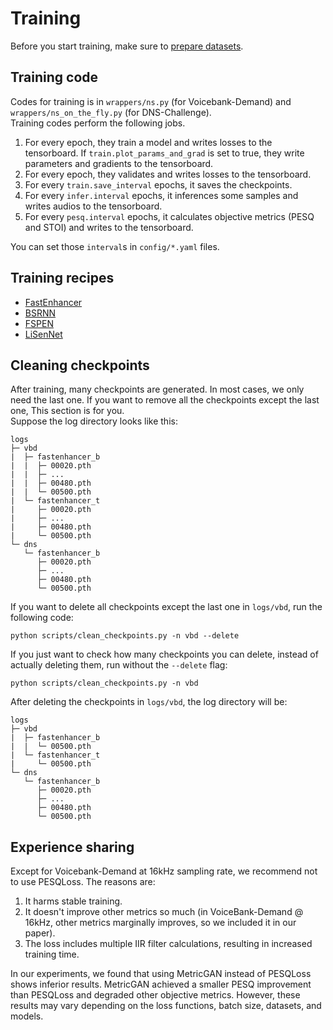 # Training
Before you start training, make sure to [prepare datasets](../dataset/index.md).  

## Training code
Codes for training is in `wrappers/ns.py` (for Voicebank-Demand) and `wrappers/ns_on_the_fly.py` (for DNS-Challenge).  
Training codes perform the following jobs.  
1. For every epoch, they train a model and writes losses to the tensorboard. If `train.plot_params_and_grad` is set to true, they write parameters and gradients to the tensorboard.
2. For every epoch, they validates and writes losses to the tensorboard.
3. For every `train.save_interval` epochs, it saves the checkpoints.
4. For every `infer.interval` epochs, it inferences some samples and writes audios to the tensorboard.
5. For every `pesq.interval` epochs, it calculates objective metrics (PESQ and STOI) and writes to the tensorboard.

You can set those `interval`s in `config/*.yaml` files.

## Training recipes
- [FastEnhancer](fastenhancer.md)
- [BSRNN](bsrnn.md)
- [FSPEN](fspen.md)
- [LiSenNet](lisennet.md)

## Cleaning checkpoints
After training, many checkpoints are generated. In most cases, we only need the last one. If you want to remove all the checkpoints except the last one, This section is for you.  
Suppose the log directory looks like this:
<pre><code>logs
├─ vbd
|  ├─ fastenhancer_b
|  |  ├─ 00020.pth
|  |  ├─ ...
|  |  ├─ 00480.pth
|  |  └─ 00500.pth
|  └─ fastenhancer_t
|     ├─ 00020.pth
|     ├─ ...
|     ├─ 00480.pth
|     └─ 00500.pth
└─ dns
   └─ fastenhancer_b
      ├─ 00020.pth
      ├─ ...
      ├─ 00480.pth
      └─ 00500.pth</code></pre>
If you want to delete all checkpoints except the last one in `logs/vbd`, run the following code:
<pre><code>python scripts/clean_checkpoints.py -n vbd --delete</code></pre>
If you just want to check how many checkpoints you can delete, instead of actually deleting them, run without the `--delete` flag:
<pre><code>python scripts/clean_checkpoints.py -n vbd</code></pre>

After deleting the checkpoints in `logs/vbd`, the log directory will be:
<pre><code>logs
├─ vbd
|  ├─ fastenhancer_b
|  |  └─ 00500.pth
|  └─ fastenhancer_t
|     └─ 00500.pth
└─ dns
   └─ fastenhancer_b
      ├─ 00020.pth
      ├─ ...
      ├─ 00480.pth
      └─ 00500.pth</code></pre>

## Experience sharing
Except for Voicebank-Demand at 16kHz sampling rate, we recommend not to use PESQLoss. The reasons are:  
1. It harms stable training.  
2. It doesn't improve other metrics so much (in VoiceBank-Demand @ 16kHz, other metrics marginally improves, so we included it in our paper).  
3. The loss includes multiple IIR filter calculations, resulting in increased training time.  

In our experiments, we found that using MetricGAN instead of PESQLoss shows inferior results. MetricGAN achieved a smaller PESQ improvement than PESQLoss and degraded other objective metrics. However, these results may vary depending on the loss functions, batch size, datasets, and models.